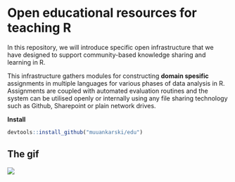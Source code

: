 Open educational resources for teaching R
===================================================

In this repository, we will introduce specific open infrastructure that we have designed to support community-based knowledge sharing and learning in R. 

This infrastructure gathers modules for constructing **domain spesific** assignments in multiple languages for various phases of data analysis in R. Assignments are coupled with automated evaluation routines and the system can be utilised openly or internally using any file sharing technology such as Github, Sharepoint or plain network drives.

**Install**

```r
devtools::install_github("muuankarski/edu")
```

## The gif

![](http://software.markuskainu.fi/ropengov/edu/ropengov_edu.gif)



